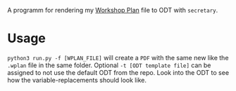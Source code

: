 A programm for rendering my [Workshop Plan](https://github.com/Tagirijus/workshopplan) file to ODT with `secretary`.

# Usage

`python3 run.py -f [WPLAN_FILE]` will create a `PDF` with the same new like the `.wplan` file in the same folder. Optional `-t [ODT template file]` can be assigned to not use the default ODT from the repo. Look into the ODT to see how the variable-replacements should look like.
